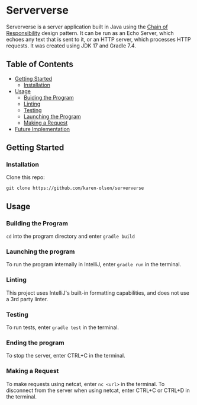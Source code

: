 # Serververse

Serververse is a server application built in Java using the [Chain of Responsibility](https://refactoring.guru/design-patterns/chain-of-responsibility) design pattern. It can be run as an Echo Server, which echoes any text that is sent to it, or an HTTP server, which processes HTTP requests. It was created using JDK 17 and Gradle 7.4.

## Table of Contents

- [Getting Started](#getting-started)
    - [Installation](#installation)
- [Usage](#usage)
    - [Buiding the Program](#building-the-program)
    - [Linting](#linting)
    - [Testing](#testing)
    - [Launching the Program](#launching-the-program)
    - [Making a Request](#making-a-request)
- [Future Implementation](#future-implementation)

## Getting Started

### Installation

Clone this repo:

```
git clone https://github.com/karen-olson/serververse
```

## Usage

### Building the Program

```cd``` into the program directory and enter ```gradle build```

### Launching the program

To run the program internally in IntelliJ, enter ```gradle run``` in the terminal.

### Linting

This project uses IntelliJ's built-in formatting capabilities, and does not use a 3rd party linter.

### Testing

To run tests, enter ```gradle test``` in the terminal.

### Ending the program

To stop the server, enter CTRL+C in the terminal.

### Making a Request

To make requests using netcat, enter ``nc <url>`` in the terminal.
To disconnect from the server when using netcat, enter CTRL+C or CTRL+D in the terminal.

